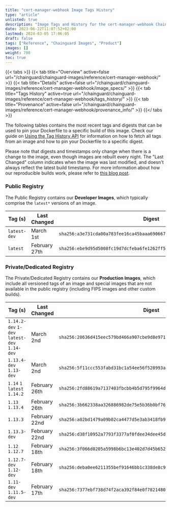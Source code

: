 ```yaml
---
title: "cert-manager-webhook Image Tags History"
type: "article"
unlisted: true
description: "Image Tags and History for the cert-manager-webhook Chainguard Image"
date: 2023-06-22T11:07:52+02:00
lastmod: 2024-03-05 17:06:05
draft: false
tags: ["Reference", "Chainguard Images", "Product"]
images: []
weight: 700
toc: true
---
```


{{< tabs >}}
{{< tab title="Overview" active=false url="/chainguard/chainguard-images/reference/cert-manager-webhook/" >}}
{{< tab title="Details" active=false url="/chainguard/chainguard-images/reference/cert-manager-webhook/image_specs/" >}}
{{< tab title="Tags History" active=true url="/chainguard/chainguard-images/reference/cert-manager-webhook/tags_history/" >}}
{{< tab title="Provenance" active=false url="/chainguard/chainguard-images/reference/cert-manager-webhook/provenance_info/" >}}
{{</ tabs >}}

The following tables contains the most recent tags and digests that can be used to pin your Dockerfile to a specific build of this image. Check our guide on [Using the Tag History API](/chainguard/chainguard-images/using-the-tag-history-api/) for information on how to fetch all tags from an image and how to pin your Dockerfile to a specific digest.

Please note that digests and timestamps only change when there is a change to the image, even though images are rebuilt every night. The "Last Changed" column indicates when the image was last modified, and doesn't always reflect the latest build timestamp. For more information about how our reproducible builds work, please refer to [this blog post](https://www.chainguard.dev/unchained/reproducing-chainguards-reproducible-image-builds).

### Public Registry
The Public Registry contains our **Developer Images**, which typically comprise the `latest*` versions of an image.

| Tag (s)       | Last Changed  | Digest                                                                    |
|---------------|---------------|---------------------------------------------------------------------------|
|  `latest-dev` | March 1st     | `sha256:a3e731cda00a783fee16ca45baaa69066713660f180b16ba7997eee81db92217` |
|  `latest`     | February 27th | `sha256:ebe9d95d5008fc19d7dcfeba6fe1262ff56f6ec82373ca9c970acc445dd704f3` |


### Private/Dedicated Registry
The Private/Dedicated Registry contains our **Production Images**, which include all versioned tags of an image and special images that are not available in the public registry (including FIPS images and other custom builds).

| Tag (s)                                       | Last Changed  | Digest                                                                    |
|-----------------------------------------------|---------------|---------------------------------------------------------------------------|
|  `1.14.2-dev` `1-dev` `latest-dev` `1.14-dev` | March 2nd     | `sha256:20636d415eec579bd466a907cbe9d8e971b30ea5d8d5779faced3326bca9f9a1` |
|  `1.13.4-dev` `1.13-dev`                      | March 2nd     | `sha256:5f11ccc553fabd31bc1a54ee56f528993a39e8834583e96f9e674d98792125b4` |
|  `1.14` `1` `latest` `1.14.2`                 | February 26th | `sha256:2fd88619a7137403fbcbb4b5d795f9964d9ed508d80370a1262bdcf0a29c58ae` |
|  `1.13` `1.13.4`                              | February 26th | `sha256:3b662338aa326886982de75e5b36b0bf768f4d08ab99c6d58bde0e95dac0fa33` |
|  `1.13.3`                                     | February 22nd | `sha256:a02bd1479a09b02ca4477d5e3ab3418fb9d900af3202336032b96d4228141243` |
|  `1.13.3-dev`                                 | February 22nd | `sha256:d38f10952a7793f3377af0fdee34dee45d0888d37961c02233cf3dddc2b1addb` |
|  `1.12` `1.12.7`                              | February 18th | `sha256:3f066d0205a5998b6bc13e402d7d45b6525e9372d0396d377d46080ab2cd5487` |
|  `1.12.7-dev` `1.12-dev`                      | February 18th | `sha256:deba0ee6211355bef91646bb1c338de8c90a99607adcbb4f3c143dcfe0e8aa6d` |
|  `1.11-dev` `1.11.5-dev`                      | February 17th | `sha256:7377ebf738d74f2aca392f84e0f7821480c28dc7bde517465df3f139e074075c` |


